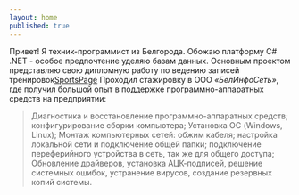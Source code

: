 ```yaml
---
layout: home
published: true
---
```

Привет! Я техник-программист из Белгорода. Обожаю платформу C# .NET - особое предпочтение уделяю базам данных. Основным проектом представляю свою дипломную работу по ведению записей тренировок[SportsPage](http://sportspage.azurewebsites.net/)
Проходил стажировку в ООО _«БелИнфоСеть»_, где получил большой опыт в поддержке программно-аппаратных средств на предприятии:
 > Диагностика и восстановление программно-аппаратных средств; конфигурирование сборки компьютера;
 Установка ОС (Windows, Linux);
 Монтаж компьютерных сетей: обжим кабеля; настройка локальной сети и подключение общей папки; подключение переферийного устройства в сеть, так же для общего доступа;
 Обновление драйверов, установка АЦК-подписей, решение системных ошибок, устранение вирусов, создание резервных копий системы.
